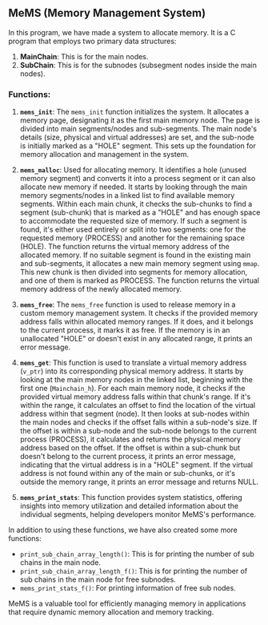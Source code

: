 

## MeMS (Memory Management System)

In this program, we have made a system to allocate memory. It is a C program that employs two primary data structures:

1. **MainChain**: This is for the main nodes.
2. **SubChain**: This is for the subnodes (subsegment nodes inside the main nodes).

### Functions:

1. **`mems_init`**: The `mems_init` function initializes the system. It allocates a memory page, designating it as the first main memory node. The page is divided into main segments/nodes and sub-segments. The main node's details (size, physical and virtual addresses) are set, and the sub-node is initially marked as a "HOLE" segment. This sets up the foundation for memory allocation and management in the system.

2. **`mems_malloc`**: Used for allocating memory. It identifies a hole (unused memory segment) and converts it into a process segment or it can also allocate new memory if needed. It starts by looking through the main memory segments/nodes in a linked list to find available memory segments. Within each main chunk, it checks the sub-chunks to find a segment (sub-chunk) that is marked as a "HOLE" and has enough space to accommodate the requested size of memory. If such a segment is found, it's either used entirely or split into two segments: one for the requested memory (PROCESS) and another for the remaining space (HOLE). The function returns the virtual memory address of the allocated memory. If no suitable segment is found in the existing main and sub-segments, it allocates a new main memory segment using `mmap`. This new chunk is then divided into segments for memory allocation, and one of them is marked as PROCESS. The function returns the virtual memory address of the newly allocated memory.

3. **`mems_free`**: The `mems_free` function is used to release memory in a custom memory management system. It checks if the provided memory address falls within allocated memory ranges. If it does, and it belongs to the current process, it marks it as free. If the memory is in an unallocated "HOLE" or doesn't exist in any allocated range, it prints an error message.

4. **`mems_get`**: This function is used to translate a virtual memory address (`v_ptr`) into its corresponding physical memory address. It starts by looking at the main memory nodes in the linked list, beginning with the first one (`Mainchain_h`). For each main memory node, it checks if the provided virtual memory address falls within that chunk's range. If it's within the range, it calculates an offset to find the location of the virtual address within that segment (node). It then looks at sub-nodes within the main nodes and checks if the offset falls within a sub-node's size. If the offset is within a sub-node and the sub-node belongs to the current process (PROCESS), it calculates and returns the physical memory address based on the offset. If the offset is within a sub-chunk but doesn't belong to the current process, it prints an error message, indicating that the virtual address is in a "HOLE" segment. If the virtual address is not found within any of the main or sub-chunks, or it's outside the memory range, it prints an error message and returns NULL.

5. **`mems_print_stats`**: This function provides system statistics, offering insights into memory utilization and detailed information about the individual segments, helping developers monitor MeMS's performance.

In addition to using these functions, we have also created some more functions:

- `print_sub_chain_array_length()`: This is for printing the number of sub chains in the main node.
- `print_sub_chain_array_length_f()`: This is for printing the number of sub chains in the main node for free subnodes.
- `mems_print_stats_f()`: For printing information of free sub nodes.

MeMS is a valuable tool for efficiently managing memory in applications that require dynamic memory allocation and memory tracking.

